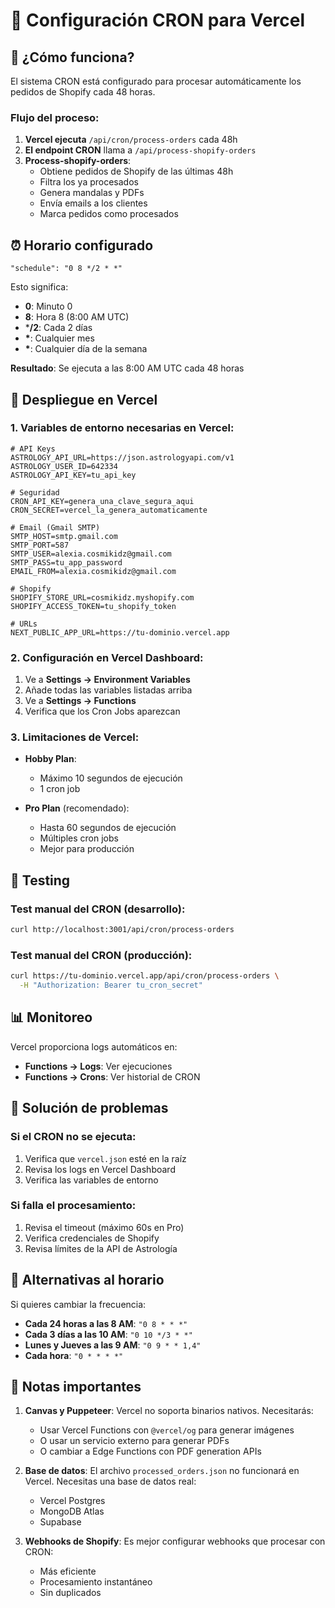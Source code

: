 # 📅 Configuración CRON para Vercel

## 🔄 ¿Cómo funciona?

El sistema CRON está configurado para procesar automáticamente los pedidos de Shopify cada 48 horas.

### Flujo del proceso:

1. **Vercel ejecuta** `/api/cron/process-orders` cada 48h
2. **El endpoint CRON** llama a `/api/process-shopify-orders`
3. **Process-shopify-orders**:
   - Obtiene pedidos de Shopify de las últimas 48h
   - Filtra los ya procesados
   - Genera mandalas y PDFs
   - Envía emails a los clientes
   - Marca pedidos como procesados

## ⏰ Horario configurado

```
"schedule": "0 8 */2 * *"
```

Esto significa:
- **0**: Minuto 0
- **8**: Hora 8 (8:00 AM UTC)
- ***/2**: Cada 2 días
- **\***: Cualquier mes
- **\***: Cualquier día de la semana

**Resultado**: Se ejecuta a las 8:00 AM UTC cada 48 horas

## 🚀 Despliegue en Vercel

### 1. Variables de entorno necesarias en Vercel:

```env
# API Keys
ASTROLOGY_API_URL=https://json.astrologyapi.com/v1
ASTROLOGY_USER_ID=642334
ASTROLOGY_API_KEY=tu_api_key

# Seguridad
CRON_API_KEY=genera_una_clave_segura_aqui
CRON_SECRET=vercel_la_genera_automaticamente

# Email (Gmail SMTP)
SMTP_HOST=smtp.gmail.com
SMTP_PORT=587
SMTP_USER=alexia.cosmikidz@gmail.com
SMTP_PASS=tu_app_password
EMAIL_FROM=alexia.cosmikidz@gmail.com

# Shopify
SHOPIFY_STORE_URL=cosmikidz.myshopify.com
SHOPIFY_ACCESS_TOKEN=tu_shopify_token

# URLs
NEXT_PUBLIC_APP_URL=https://tu-dominio.vercel.app
```

### 2. Configuración en Vercel Dashboard:

1. Ve a **Settings → Environment Variables**
2. Añade todas las variables listadas arriba
3. Ve a **Settings → Functions**
4. Verifica que los Cron Jobs aparezcan

### 3. Limitaciones de Vercel:

- **Hobby Plan**: 
  - Máximo 10 segundos de ejecución
  - 1 cron job
  
- **Pro Plan** (recomendado):
  - Hasta 60 segundos de ejecución
  - Múltiples cron jobs
  - Mejor para producción

## 🧪 Testing

### Test manual del CRON (desarrollo):
```bash
curl http://localhost:3001/api/cron/process-orders
```

### Test manual del CRON (producción):
```bash
curl https://tu-dominio.vercel.app/api/cron/process-orders \
  -H "Authorization: Bearer tu_cron_secret"
```

## 📊 Monitoreo

Vercel proporciona logs automáticos en:
- **Functions → Logs**: Ver ejecuciones
- **Functions → Crons**: Ver historial de CRON

## 🔧 Solución de problemas

### Si el CRON no se ejecuta:
1. Verifica que `vercel.json` esté en la raíz
2. Revisa los logs en Vercel Dashboard
3. Verifica las variables de entorno

### Si falla el procesamiento:
1. Revisa el timeout (máximo 60s en Pro)
2. Verifica credenciales de Shopify
3. Revisa límites de la API de Astrología

## 🎯 Alternativas al horario

Si quieres cambiar la frecuencia:

- **Cada 24 horas a las 8 AM**: `"0 8 * * *"`
- **Cada 3 días a las 10 AM**: `"0 10 */3 * *"`
- **Lunes y Jueves a las 9 AM**: `"0 9 * * 1,4"`
- **Cada hora**: `"0 * * * *"`

## 📝 Notas importantes

1. **Canvas y Puppeteer**: Vercel no soporta binarios nativos. Necesitarás:
   - Usar Vercel Functions con `@vercel/og` para generar imágenes
   - O usar un servicio externo para generar PDFs
   - O cambiar a Edge Functions con PDF generation APIs

2. **Base de datos**: El archivo `processed_orders.json` no funcionará en Vercel.
   Necesitas una base de datos real:
   - Vercel Postgres
   - MongoDB Atlas
   - Supabase

3. **Webhooks de Shopify**: Es mejor configurar webhooks que procesar con CRON:
   - Más eficiente
   - Procesamiento instantáneo
   - Sin duplicados